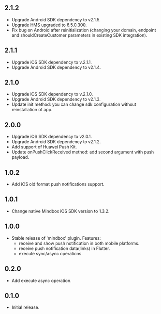 ## 2.1.2

* Upgrade Android SDK dependency to v2.1.5.
* Upgrade HMS upgraded to 6.5.0.300.
* Fix bug on Android after reinitialization (changing your domain, endpoint and shouldCreateCustomer parameters in existing SDK integration).

## 2.1.1

* Upgrade iOS SDK dependency to v.2.1.1.
* Upgrade Android SDK dependency to v2.1.4.

## 2.1.0

* Upgrade iOS SDK dependency to v.2.1.0.
* Upgrade Android SDK dependency to v2.1.3.
* Update init method: you can change sdk configuration without reinstallation of app.

## 2.0.0

* Upgrade iOS SDK dependency to v2.0.1.
* Upgrade Android SDK dependency to v2.1.2. 
* Add support of Huawei Push Kit.
* Update onPushClickReceived method: add second argument with push payload.

## 1.0.2

* Add iOS old format push notifications support.

## 1.0.1

* Change native Mindbox iOS SDK version to 1.3.2.

## 1.0.0

* Stable release of 'mindbox' plugin. Features:
  * receive and show push notification in both mobile platforms.
  * receive push notification data(links) in Flutter.
  * execute sync/async operations.

## 0.2.0

* Add execute async operation.

## 0.1.0

* Initial release.
